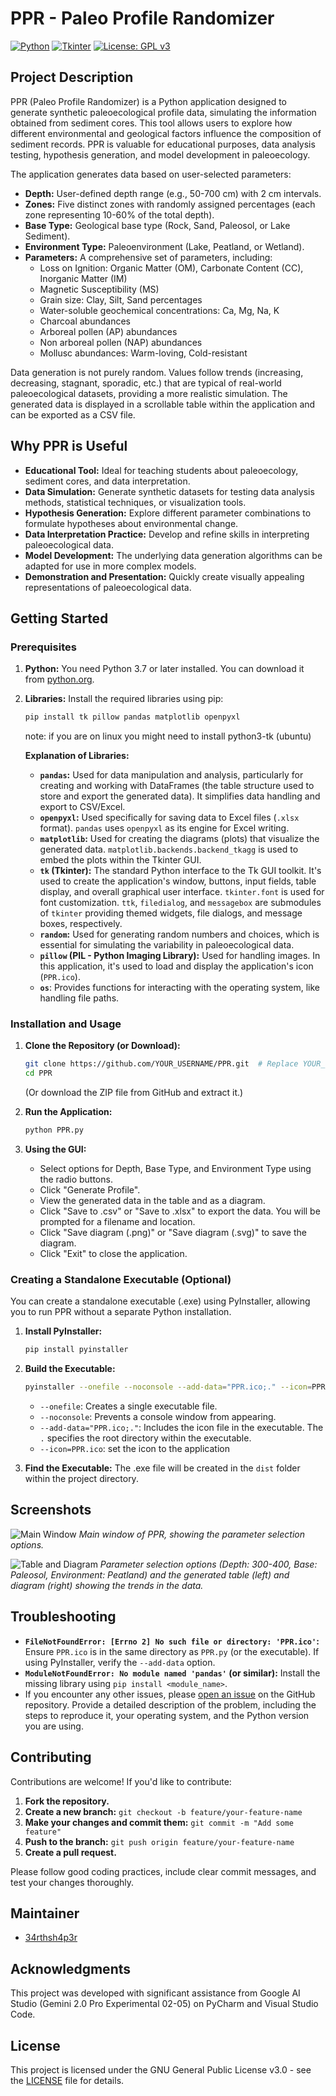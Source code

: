 # PPR - Paleo Profile Randomizer

[![Python](https://img.shields.io/badge/python-3.7+-blue.svg)](https://www.python.org/)
[![Tkinter](https://img.shields.io/badge/GUI-Tkinter-green.svg)](https://docs.python.org/3/library/tkinter.html)
[![License: GPL v3](https://img.shields.io/badge/License-GPLv3-blue.svg)](https://www.gnu.org/licenses/gpl-3.0)

## Project Description

PPR (Paleo Profile Randomizer) is a Python application designed to generate synthetic paleoecological profile data, simulating the information obtained from sediment cores. This tool allows users to explore how different environmental and geological factors influence the composition of sediment records. PPR is valuable for educational purposes, data analysis testing, hypothesis generation, and model development in paleoecology.

The application generates data based on user-selected parameters:

*   **Depth:** User-defined depth range (e.g., 50-700 cm) with 2 cm intervals.
*   **Zones:** Five distinct zones with randomly assigned percentages (each zone representing 10-60% of the total depth).
*   **Base Type:** Geological base type (Rock, Sand, Paleosol, or Lake Sediment).
*   **Environment Type:** Paleoenvironment (Lake, Peatland, or Wetland).
*   **Parameters:** A comprehensive set of parameters, including:
    *   Loss on Ignition: Organic Matter (OM), Carbonate Content (CC), Inorganic Matter (IM)
    *   Magnetic Susceptibility (MS)
    *   Grain size: Clay, Silt, Sand percentages
    *   Water-soluble geochemical concentrations: Ca, Mg, Na, K
    *   Charcoal abundances
    *   Arboreal pollen (AP) abundances
    *   Non arboreal pollen (NAP) abundances
    *   Mollusc abundances: Warm-loving, Cold-resistant

Data generation is not purely random.  Values follow trends (increasing, decreasing, stagnant, sporadic, etc.) that are typical of real-world paleoecological datasets, providing a more realistic simulation.  The generated data is displayed in a scrollable table within the application and can be exported as a CSV file.

## Why PPR is Useful

*   **Educational Tool:** Ideal for teaching students about paleoecology, sediment cores, and data interpretation.
*   **Data Simulation:** Generate synthetic datasets for testing data analysis methods, statistical techniques, or visualization tools.
*   **Hypothesis Generation:** Explore different parameter combinations to formulate hypotheses about environmental change.
*   **Data Interpretation Practice:** Develop and refine skills in interpreting paleoecological data.
*   **Model Development:** The underlying data generation algorithms can be adapted for use in more complex models.
*   **Demonstration and Presentation:** Quickly create visually appealing representations of paleoecological data.

## Getting Started

### Prerequisites

1.  **Python:** You need Python 3.7 or later installed.  You can download it from [python.org](https://www.python.org/).
2.  **Libraries:** Install the required libraries using pip:

    ```bash
    pip install tk pillow pandas matplotlib openpyxl
    ```
    note: if you are on linux you might need to install python3-tk (ubuntu)

    **Explanation of Libraries:**

    *   **`pandas`:** Used for data manipulation and analysis, particularly for creating and working with DataFrames (the table structure used to store and export the generated data).  It simplifies data handling and export to CSV/Excel.
    *   **`openpyxl`:**  Used specifically for saving data to Excel files (`.xlsx` format). `pandas` uses `openpyxl` as its engine for Excel writing.
    *   **`matplotlib`:** Used for creating the diagrams (plots) that visualize the generated data.  `matplotlib.backends.backend_tkagg` is used to embed the plots within the Tkinter GUI.
    *   **`tk` (Tkinter):**  The standard Python interface to the Tk GUI toolkit. It's used to create the application's window, buttons, input fields, table display, and overall graphical user interface.  `tkinter.font` is used for font customization. `ttk`, `filedialog`, and `messagebox` are submodules of `tkinter` providing themed widgets, file dialogs, and message boxes, respectively.
    *   **`random`:** Used for generating random numbers and choices, which is essential for simulating the variability in paleoecological data.
    *   **`pillow` (PIL - Python Imaging Library):** Used for handling images. In this application, it's used to load and display the application's icon (`PPR.ico`).
     * **`os`**: Provides functions for interacting with the operating system, like handling file paths.

### Installation and Usage

1.  **Clone the Repository (or Download):**
    ```bash
    git clone https://github.com/YOUR_USERNAME/PPR.git  # Replace YOUR_USERNAME
    cd PPR
    ```
    (Or download the ZIP file from GitHub and extract it.)

2.  **Run the Application:**

    ```bash
    python PPR.py
    ```

3.  **Using the GUI:**
    *   Select options for Depth, Base Type, and Environment Type using the radio buttons.
    *   Click "Generate Profile".
    *   View the generated data in the table and as a diagram.
    *   Click "Save to .csv" or "Save to .xlsx" to export the data.  You will be prompted for a filename and location.
    *   Click "Save diagram (.png)" or "Save diagram (.svg)" to save the diagram.
    *   Click "Exit" to close the application.

### Creating a Standalone Executable (Optional)

You can create a standalone executable (.exe) using PyInstaller, allowing you to run PPR without a separate Python installation.

1.  **Install PyInstaller:**

    ```bash
    pip install pyinstaller
    ```

2.  **Build the Executable:**

    ```bash
    pyinstaller --onefile --noconsole --add-data="PPR.ico;." --icon=PPR.ico PPR.py
    ```
    *   `--onefile`: Creates a single executable file.
    *   `--noconsole`: Prevents a console window from appearing.
    *   `--add-data="PPR.ico;."`: Includes the icon file in the executable. The `.` specifies the root directory within the executable.
    *   `--icon=PPR.ico`: set the icon to the application

3.  **Find the Executable:** The .exe file will be created in the `dist` folder within the project directory.

## Screenshots

![Main Window](main_window.png)
*Main window of PPR, showing the parameter selection options.*

![Table and Diagram](table_diagram.png)
*Parameter selection options (Depth: 300-400, Base: Paleosol, Environment: Peatland) and the generated table (left) and diagram (right) showing the trends in the data.*

## Troubleshooting

*   **`FileNotFoundError: [Errno 2] No such file or directory: 'PPR.ico'`:** Ensure `PPR.ico` is in the same directory as `PPR.py` (or the executable).  If using PyInstaller, verify the `--add-data` option.
*   **`ModuleNotFoundError: No module named 'pandas'` (or similar):**  Install the missing library using `pip install <module_name>`.
*   If you encounter any other issues, please [open an issue](https://github.com/34rthsh4p3r/PPR/issues) on the GitHub repository.  Provide a detailed description of the problem, including the steps to reproduce it, your operating system, and the Python version you are using.

## Contributing

Contributions are welcome!  If you'd like to contribute:

1.  **Fork the repository.**
2.  **Create a new branch:** `git checkout -b feature/your-feature-name`
3.  **Make your changes and commit them:** `git commit -m "Add some feature"`
4.  **Push to the branch:** `git push origin feature/your-feature-name`
5.  **Create a pull request.**

Please follow good coding practices, include clear commit messages, and test your changes thoroughly.

## Maintainer

*   [34rthsh4p3r](https://github.com/34rthsh4p3r)

## Acknowledgments

This project was developed with significant assistance from Google AI Studio (Gemini 2.0 Pro Experimental 02-05) on PyCharm and Visual Studio Code.

## License

This project is licensed under the GNU General Public License v3.0 - see the [LICENSE](documents/LICENSE) file for details.
